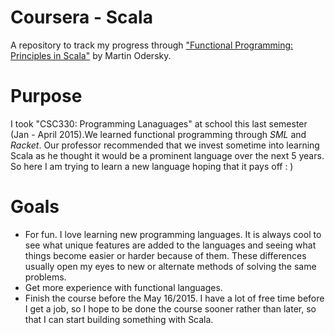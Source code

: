 # Coursera - Scala
A repository to track my progress through ["Functional Programming: Principles in Scala"](https://www.coursera.org/course/progfun) by Martin Odersky.

# Purpose
I took "CSC330: Programming Lanaguages" at school this last semester (Jan - April 2015).We learned functional programming through _SML_ and _Racket_. Our professor recommended that we invest sometime into learning Scala as he thought it would be a prominent language over the next 5 years. So here I am trying to learn a new language hoping that it pays off  : )

# Goals
* For fun. I love learning new programming languages. It is always cool to see what unique features are added to the languages and seeing what things become easier or harder because of them. These differences usually open my eyes to new or alternate methods of solving the same problems.
* Get more experience with functional languages.
* Finish the course before the May 16/2015. I have a lot of free time before I get a job, so I hope to be done the course sooner rather than later, so that I can start building something with Scala.
